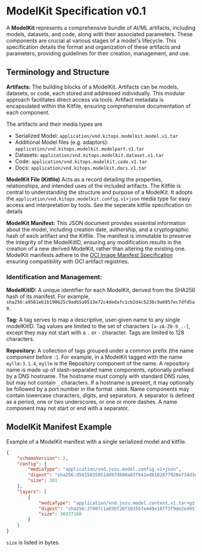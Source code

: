 #  ModelKit Specification v0.1

A **ModelKit** represents a comprehensive bundle of AI/ML artifacts, including models, datasets, and code, along with their associated parameters. These components are crucial at various stages of a model's lifecycle. This specification details the format and organization of these artifacts and parameters, providing guidelines for their creation, management, and use.

## Terminology and Structure

**Artifacts:** The building blocks of a ModelKit. Artifacts can be models, datasets, or code, each stored and addressed individually. This modular approach facilitates direct access via tools. Artifact metadata is encapsulated within the Kitfile, ensuring comprehensive documentation of each component.

The artifacts and their media types are
* Serialized Model: `application/vnd.kitops.modelkit.model.v1.tar`
* Additional Model files (e.g. adaptors): `application/vnd.kitops.modelkit.modelpart.v1.tar`
* Datasets:  `application/vnd.kitops.modelkit.dataset.v1.tar`
* Code: `application/vnd.kitops.modelkit.code.v1.tar`
* Docs: `application/vnd.kitops.modelkit.docs.v1.tar`

**ModelKit File (Kitfile)** Acts as a record detailing the properties, relationships, and intended uses of the included artifacts. The Kitfile is central to understanding the structure and purpose of a ModelKit. It adopts the `application/vnd.kitops.modelkit.config.v1+json` media type for easy access and interpretation by tools. See the seperate kitfile specification on details

**ModelKit Manifest:** This JSON document provides essential information about the model, including creation date, authorship, and a cryptographic hash of each artifact and the Kitfile. The manifest is immutable to preserve the integrity of the ModelKitID, ensuring any modification results in the creation of a new derived ModelKit, rather than altering the existing one. ModelKit manifests adhere to the [OCI Image Manifest Specification](https://github.com/opencontainers/image-spec/blob/6a983fd8be10f63063ce6452be099cd6e20fb36b/manifest.md) ensuring compatibility with OCI artifact registries.

### Identification and Management:

**ModelKitID:** A unique identifier for each ModelKit, derived from the SHA256 hash of its manifest. For example, `sha256:a9561eb1b190625c9adb5a9513e72c4dedafc1cb2d4c5236c9a6957ec7dfd5a9`.

**Tag:** A tag serves to map a descriptive, user-given name to any single modelKitID. Tag values are limited to the set of characters `[a-zA-Z0-9_.-]`, except they may not start with a `.` or `-` character. Tags are limited to 128 characters.

**Repository:** A collection of tags grouped under a common prefix (the name component before `:`). For example, in a ModelKit tagged with the name `myllm:3.1.4`, `myllm` is the Repository component of the name. A repository name is made up of slash-separated name components, optionally prefixed by a DNS hostname. The hostname must comply with standard DNS rules, but may not contain `_` characters. If a hostname is present, it may optionally be followed by a port number in the format `:8080`. Name components may contain lowercase characters, digits, and separators. A separator is defined as a period, one or two underscores, or one or more dashes. A name component may not start or end with a separator.


## ModelKit Manifest Example

Example of a ModelKit manifest with a single serialized model and kitfile.

```JSON
{
    "schemaVersion": 2,
    "config": {
        "mediaType": "application/vnd.jozu.model.config.v1+json",
        "digest": "sha256:d5815835051dd97d800a03f641ed8162877920e734d3d705b698912602b8c763",
        "size": 301
    },
    "layers": [
        {
            "mediaType": "application/vnd.jozu.model.content.v1.tar+gzip",
            "digest": "sha256:3f907c1a03bf20f20355fe449e18ff3f9de2e49570ffb536f1a32f20c7179808",
            "size": 30327160
        }
    ]
}
```

`size` is listed in bytes.
